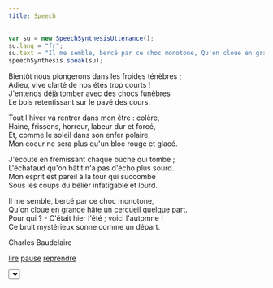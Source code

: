 ```yaml
---
title: Speech
---
```


```javascript
var su = new SpeechSynthesisUtterance();
su.lang = "fr";
su.text = "Il me semble, bercé par ce choc monotone, Qu'on cloue en grande hâte un cercueil quelque part. Pour qui ? - C'était hier l'été ; voici l'automne ! Ce bruit mystérieux sonne comme un départ.";
speechSynthesis.speak(su);
```

<p>
Bientôt nous plongerons dans les froides ténèbres ;<br>
Adieu, vive clarté de nos étés trop courts !<br>
J'entends déjà tomber avec des chocs funèbres<br>
Le bois retentissant sur le pavé des cours.<br>
</p>

<p>
Tout l'hiver va rentrer dans mon être : colère,<br>
Haine, frissons, horreur, labeur dur et forcé,<br>
Et, comme le soleil dans son enfer polaire,<br>
Mon coeur ne sera plus qu'un bloc rouge et glacé.<br>
</p>

<p>
J'écoute en frémissant chaque bûche qui tombe ;<br>
L'échafaud qu'on bâtit n'a pas d'écho plus sourd.<br>
Mon esprit est pareil à la tour qui succombe<br>
Sous les coups du bélier infatigable et lourd.<br>
</p>

<p id="strophe3">
Il me semble, bercé par ce choc monotone,<br>
Qu'on cloue en grande hâte un cercueil quelque part.<br>
Pour qui ? - C'était hier l'été ; voici l'automne !<br>
Ce bruit mystérieux sonne comme un départ.<br>
</p>

Charles Baudelaire

<a href="javascript:lire()">lire</a>
<a href="javascript:speechSynthesis.pause(su);">pause</a>
<a href="javascript:speechSynthesis.resume(su);">reprendre</a>

<select id="voices">

</select>

<script>
var su = new SpeechSynthesisUtterance();

function lire()
{
  su.lang = "fr";
  su.text = document.getElementById("strophe3").textContent;
  speechSynthesis.speak(su);
}

function stop()
{
  speechSynthesis.speak(su);
}

function liste()
{
  var synth = window.speechSynthesis;
  var voices = synth.getVoices();

  let elt = document.getElementById("voices");

  for(voice of voices)
  {
    let option = document.createElement('option');
    option.textContent = `${voice.name} (${voice.lang})`;
    elt.appendChild(option);
  }
}

liste();

/*
default: false
​​lang: "en-US"
​​localService: true
​​name: "Microsoft David Desktop - English (United States)"
​​voiceURI: "urn:moz-tts:sapi:Microsoft David Desktop - English (United States)?en-US"
*/

</script>
